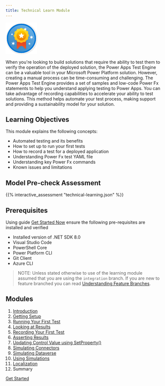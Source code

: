 ```yaml
---
title: Technical Learn Module
---
```


![Learning Module](../media/learning-module.png)

When you're looking to build solutions that require the ability to test them to verify the operation of the deployed solution, the Power Apps Test Engine can be a valuable tool in your Microsoft Power Platform solution. However, creating a manual process can be time-consuming and challenging. The Power Apps Test Engine provides a set of samples and low-code Power Fx statements to help you understand applying testing to Power Apps. You can take advantage of recording capabilities to accelerate your ability to test solutions. This method helps automate your test process, making support and providing a sustainability model for your solution.

## Learning Objectives

This module explains the following concepts:
- Automated testing and its benefits
- How to set up to run your first tests
- How to record a test for a deployed application
- Understanding Power Fx test YAML file
- Understanding key Power Fx commands
- Known issues and limitations

## Model Pre-check Assessment

{{% interactive_assessment "technical-learning.json" %}}

## Prerequisites

Using guide [Get Started Now](../context/get-started-now.md) ensure the following pre-requisites are installed and verified

- Installed version of .NET SDK 8.0
- Visual Studio Code
- PowerShell Core
- Power Platform CLI
- Git Client
- Azure CLI

> NOTE: Unless stated otherwise to use of the learning module assumed that you are using the `integration` branch. If you are new to feature branched you can read [Understanding Feature Branches](../context/understanding-feature-branches.md).

## Modules

1. [Introduction](./01-introduction.md)
2. [Getting Setup](./02-getting-setup.md)
3. [Running Your First Test](./03-running-your-first-test.md)
4. [Looking at Results](./04-looking-at-results.md)
5. [Recording Your First Test](./05-recording-your-first-test.md)
6. [Asserting Results](./06-asserting-results.md)
7. [Updating Control Value using SetProperty()](./07-updating-control-value-using-setproperty.md)
8. [Simulating Connectors](./08-simulating-connector.md)
9. [Simulating Dataverse](./09-simulating-dataverse.md)
10. [Using Simulations](./10-using-simulations.md)
11. [Localization](./11-localization.md)
12. Summary

<a href="./01-introduction" class="btn btn--primary">Get Started</a>